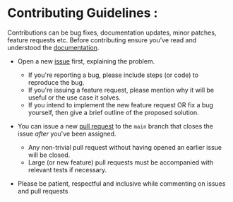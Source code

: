 # Contributing Guidelines :

Contributions can be bug fixes, documentation updates, minor patches, feature requests etc.
Before contributing ensure you've read and understood the [documentation](https://github.com/saurabh0719/elara#readme).

* Open a new [issue](https://github.com/saurabh0719/elara/issues) first, explaining the problem. 
  - If you're reporting a bug, please include steps (or code) to reproduce the bug.
  - If you're issuing a feature request, please mention why it will be useful or the use case it solves.
  - If you intend to implement the new feature request OR fix a bug yourself, then give a brief outline of the proposed solution.
  
* You can issue a new [pull request](https://docs.github.com/en/github/collaborating-with-issues-and-pull-requests/creating-a-pull-request-from-a-fork) to the `main` branch that closes the issue *after* you've been assigned.
  - Any non-trivial pull request without having opened an earlier issue will be closed.
  - Large (or new feature) pull requests must be accompanied with relevant tests if necessary. 
  
* Please be patient, respectful and inclusive while commenting on issues and pull requests
